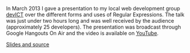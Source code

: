 In March 2013 I gave a presentation to my local web development group
[devICT][devict] over the different forms and uses of Regular Expressions. The
talk was just under two hours long and was well received by the audience
(approximately 25 developers). The presentation was broadcast through Google
Hangouts On Air and the video is available on [YouTube][video].

[Slides and source][source]

[source]: https://github.com/jacobwalker0814/regex-101
[video]: http://youtu.be/4LnyHF8dnIk
[devict]: /portfolio/devict.html
